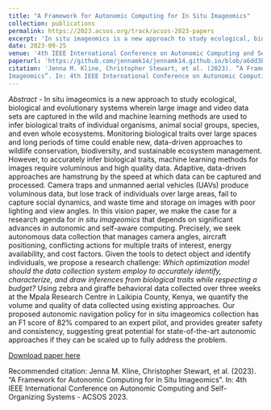 ```yaml
---
title: "A Framework for Autonomic Computing for In Situ Imageomics"
collection: publications
permalink: https://2023.acsos.org/track/acsos-2023-papers
excerpt: 'In situ imageomics is a new approach to study ecological, biological and evolutionary systems wherein large image and video data sets are captured in the wild and machine learning methods are used to infer biological traits of individual organisms, animal social groups, species, and even whole ecosystems. Such adaptive, data-driven approaches are hamstrung by the speed at which data can be captured and processed. Our proposed autonomic navigation policy for in situ imageomics collection has an F1 score of 82% compared to an expert pilot, and provides greater safety and consistency, suggesting great potential for state-of-the-art autonomic approaches if they can be scaled up to fully address the problem.'
date: 2023-09-25
venue: '4th IEEE International Conference on Autonomic Computing and Self-Organizing Systems - ACSOS 2023.'
paperurl: 'https://github.com/jennamk14/jennamk14.github.io/blob/a6dd3b76e2019ba37b621a512f145fff43001faa/files/A%20Framework%20for%20Autonomic%20Computing%20for%20In%20Situ%20Imageomics.pdf'
citation: 'Jenna M. Kline, Christopher Stewart, et al. (2023). “A Framework for Autonomic Computing for In Situ
Imageomics”. In: 4th IEEE International Conference on Autonomic Computing and Self-Organizing Systems - ACSOS 2023.'
---
```

*Abstract -* In situ imageomics is a new approach to study ecological, biological and evolutionary systems wherein large image and video data sets are captured in the wild and machine learning methods are used to infer biological traits of individual organisms, animal social groups, species, and even whole ecosystems. Monitoring biological traits over large spaces and long periods of time could enable new, data-driven approaches to wildlife conservation, biodiversity, and sustainable ecosystem management.  However, to accurately infer biological traits, machine learning methods for images require voluminous and high quality data.  Adaptive, data-driven approaches are hamstrung by the speed at which data can be captured and processed.  Camera traps and unmanned aerial vehicles (UAVs) produce voluminous data, but lose track of individuals over large areas, fail to capture social dynamics, and waste time and storage on images with poor lighting and view angles. In this vision paper, we make the case for a research agenda for *in situ imageomics* that depends on significant advances in autonomic and self-aware computing.  Precisely, we seek autonomous data collection that manages camera angles, aircraft positioning, conflicting actions for multiple traits of interest, energy availability, and cost factors.  Given the tools to detect object and identify individuals, we propose a research challenge: *Which optimization model should the data collection system employ to accurately identify, characterize, and draw inferences from biological traits while respecting a budget?* Using zebra and giraffe behavioral data collected over three weeks at the Mpala Research Centre in Laikipia County, Kenya, we quantify the volume and quality of data collected using existing approaches. Our proposed autonomic navigation policy for in situ imageomics collection has an F1 score of 82% compared to an expert pilot, and provides greater safety and consistency, suggesting great potential for state-of-the-art autonomic approaches if they can be scaled up to fully address the problem.

[Download paper here](https://github.com/jennamk14/jennamk14.github.io/blob/a6dd3b76e2019ba37b621a512f145fff43001faa/files/A%20Framework%20for%20Autonomic%20Computing%20for%20In%20Situ%20Imageomics.pdf)

Recommended citation: Jenna M. Kline, Christopher Stewart, et al. (2023). “A Framework for Autonomic Computing for In Situ
Imageomics”. In: 4th IEEE International Conference on Autonomic Computing and Self-Organizing Systems - ACSOS 2023.
